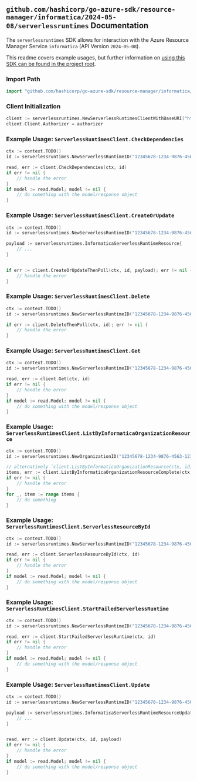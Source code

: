 
## `github.com/hashicorp/go-azure-sdk/resource-manager/informatica/2024-05-08/serverlessruntimes` Documentation

The `serverlessruntimes` SDK allows for interaction with the Azure Resource Manager Service `informatica` (API Version `2024-05-08`).

This readme covers example usages, but further information on [using this SDK can be found in the project root](https://github.com/hashicorp/go-azure-sdk/tree/main/docs).

### Import Path

```go
import "github.com/hashicorp/go-azure-sdk/resource-manager/informatica/2024-05-08/serverlessruntimes"
```


### Client Initialization

```go
client := serverlessruntimes.NewServerlessRuntimesClientWithBaseURI("https://management.azure.com")
client.Client.Authorizer = authorizer
```


### Example Usage: `ServerlessRuntimesClient.CheckDependencies`

```go
ctx := context.TODO()
id := serverlessruntimes.NewServerlessRuntimeID("12345678-1234-9876-4563-123456789012", "example-resource-group", "organizationValue", "serverlessRuntimeValue")

read, err := client.CheckDependencies(ctx, id)
if err != nil {
	// handle the error
}
if model := read.Model; model != nil {
	// do something with the model/response object
}
```


### Example Usage: `ServerlessRuntimesClient.CreateOrUpdate`

```go
ctx := context.TODO()
id := serverlessruntimes.NewServerlessRuntimeID("12345678-1234-9876-4563-123456789012", "example-resource-group", "organizationValue", "serverlessRuntimeValue")

payload := serverlessruntimes.InformaticaServerlessRuntimeResource{
	// ...
}


if err := client.CreateOrUpdateThenPoll(ctx, id, payload); err != nil {
	// handle the error
}
```


### Example Usage: `ServerlessRuntimesClient.Delete`

```go
ctx := context.TODO()
id := serverlessruntimes.NewServerlessRuntimeID("12345678-1234-9876-4563-123456789012", "example-resource-group", "organizationValue", "serverlessRuntimeValue")

if err := client.DeleteThenPoll(ctx, id); err != nil {
	// handle the error
}
```


### Example Usage: `ServerlessRuntimesClient.Get`

```go
ctx := context.TODO()
id := serverlessruntimes.NewServerlessRuntimeID("12345678-1234-9876-4563-123456789012", "example-resource-group", "organizationValue", "serverlessRuntimeValue")

read, err := client.Get(ctx, id)
if err != nil {
	// handle the error
}
if model := read.Model; model != nil {
	// do something with the model/response object
}
```


### Example Usage: `ServerlessRuntimesClient.ListByInformaticaOrganizationResource`

```go
ctx := context.TODO()
id := serverlessruntimes.NewOrganizationID("12345678-1234-9876-4563-123456789012", "example-resource-group", "organizationValue")

// alternatively `client.ListByInformaticaOrganizationResource(ctx, id)` can be used to do batched pagination
items, err := client.ListByInformaticaOrganizationResourceComplete(ctx, id)
if err != nil {
	// handle the error
}
for _, item := range items {
	// do something
}
```


### Example Usage: `ServerlessRuntimesClient.ServerlessResourceById`

```go
ctx := context.TODO()
id := serverlessruntimes.NewServerlessRuntimeID("12345678-1234-9876-4563-123456789012", "example-resource-group", "organizationValue", "serverlessRuntimeValue")

read, err := client.ServerlessResourceById(ctx, id)
if err != nil {
	// handle the error
}
if model := read.Model; model != nil {
	// do something with the model/response object
}
```


### Example Usage: `ServerlessRuntimesClient.StartFailedServerlessRuntime`

```go
ctx := context.TODO()
id := serverlessruntimes.NewServerlessRuntimeID("12345678-1234-9876-4563-123456789012", "example-resource-group", "organizationValue", "serverlessRuntimeValue")

read, err := client.StartFailedServerlessRuntime(ctx, id)
if err != nil {
	// handle the error
}
if model := read.Model; model != nil {
	// do something with the model/response object
}
```


### Example Usage: `ServerlessRuntimesClient.Update`

```go
ctx := context.TODO()
id := serverlessruntimes.NewServerlessRuntimeID("12345678-1234-9876-4563-123456789012", "example-resource-group", "organizationValue", "serverlessRuntimeValue")

payload := serverlessruntimes.InformaticaServerlessRuntimeResourceUpdate{
	// ...
}


read, err := client.Update(ctx, id, payload)
if err != nil {
	// handle the error
}
if model := read.Model; model != nil {
	// do something with the model/response object
}
```
